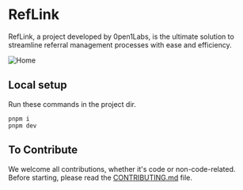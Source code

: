 # RefLink

RefLink, a project developed by 0pen1Labs, is the ultimate solution to streamline referral management processes with ease and efficiency. 

![Home](https://github.com/0pen1Labs/RefLink/blob/main/assets/home.png)

## Local setup
Run these commands in the project dir.
```
pnpm i
pnpm dev
```

## To Contribute
We welcome all contributions, whether it's code or non-code-related. Before starting, please read the [CONTRIBUTING.md](CONTRIBUTING.md) file.
